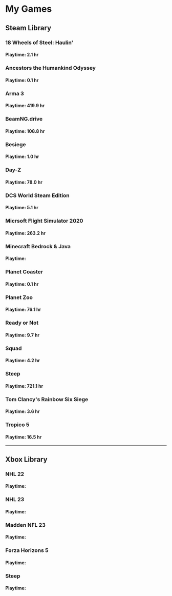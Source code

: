 # My Games

## Steam Library

### 18 Wheels of Steel: Haulin'
#### Playtime: 2.1 hr

### Ancestors the Humankind Odyssey
#### Playtime: 0.1 hr

### Arma 3
#### Playtime: 419.9 hr

### BeamNG.drive
#### Playtime: 108.8 hr

### Besiege
#### Playtime: 1.0 hr

### Day-Z
#### Playtime: 78.0 hr

### DCS World Steam Edition
#### Playtime: 5.1 hr

### Micrsoft Flight Simulator 2020
#### Playtime: 263.2 hr

### Minecraft Bedrock & Java
#### Playtime: 

### Planet Coaster
#### Playtime: 0.1 hr

### Planet Zoo
#### Playtime: 76.1 hr

### Ready or Not
#### Playtime: 9.7 hr

### Squad
#### Playtime: 4.2 hr

### Steep
#### Playtime: 721.1 hr

### Tom Clancy's Rainbow Six Siege
#### Playtime: 3.6 hr

### Tropico 5
#### Playtime: 16.5 hr
---

## Xbox Library

### NHL 22
#### Playtime:

### NHL 23
#### Playtime:

### Madden NFL 23
#### Playtime:

### Forza Horizons 5
#### Playtime:

### Steep
#### Playtime:
